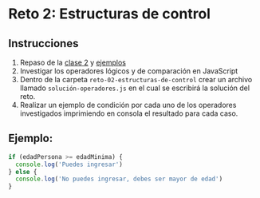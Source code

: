 # Reto 2: Estructuras de control

## Instrucciones

1. Repaso de la [clase 2](/clases/clase-02-estructuras-de-control/README.md) y [ejemplos](/clases/clase-02-estructuras-de-control/ejemplos.js)
2. Investigar los operadores lógicos y de comparación en JavaScript
3. Dentro de la carpeta `reto-02-estructuras-de-control` crear un archivo llamado `solución-operadores.js` en el cual se escribirá la solución del reto.
4. Realizar un ejemplo de condición por cada uno de los operadores investigados imprimiendo en consola el resultado para cada caso.

## Ejemplo:

```javascript
if (edadPersona >= edadMinima) {
  console.log('Puedes ingresar')
} else {
  console.log('No puedes ingresar, debes ser mayor de edad')
}
```
